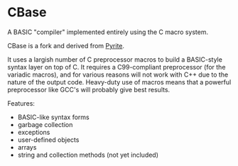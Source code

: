 # CBase

A BASIC "compiler" implemented entirely using the C macro system.

CBase is a fork and derived from [Pyrite](https://github.com/Leushenko/Pyrite).

It uses a largish number of C preprocessor macros to build a BASIC-style
syntax layer on top of C. It requires a C99-compliant preprocessor (for the
variadic macros), and for various reasons will not work with C++ due to the
nature of the output code. Heavy-duty use of macros means that a powerful
preprocessor like GCC's will probably give best results.

Features:
  - BASIC-like syntax forms
  - garbage collection
  - exceptions
  - user-defined objects
  - arrays
  - string and collection methods (not yet included)

